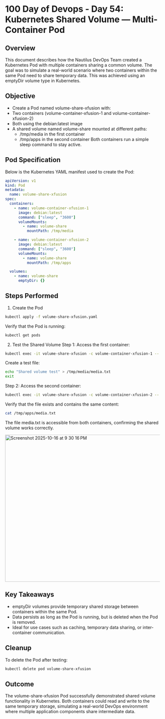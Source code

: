 # 100 Day of Devops - Day 54: Kubernetes Shared Volume — Multi-Container Pod
## Overview
This document describes how the Nautilus DevOps Team created a Kubernetes Pod with multiple containers sharing a common volume.
The goal was to simulate a real-world scenario where two containers within the same Pod need to share temporary data. This was achieved using an emptyDir volume type in Kubernetes.

## Objective
 - Create a Pod named volume-share-xfusion with:
 - Two containers (volume-container-xfusion-1 and volume-container-xfusion-2)
 - Both using the debian:latest image
 - A shared volume named volume-share mounted at different paths:
     - /tmp/media in the first container
     - /tmp/apps in the second container
Both containers run a simple sleep command to stay active.

## Pod Specification
Below is the Kubernetes YAML manifest used to create the Pod:
```yaml
apiVersion: v1
kind: Pod
metadata:
  name: volume-share-xfusion
spec:
  containers:
    - name: volume-container-xfusion-1
      image: debian:latest
      command: ["sleep", "3600"]
      volumeMounts:
        - name: volume-share
          mountPath: /tmp/media

    - name: volume-container-xfusion-2
      image: debian:latest
      command: ["sleep", "3600"]
      volumeMounts:
        - name: volume-share
          mountPath: /tmp/apps

  volumes:
    - name: volume-share
      emptyDir: {}
```
## Steps Performed
1. Create the Pod
```bash
kubectl apply -f volume-share-xfusion.yaml
```
Verify that the Pod is running:
```bash
kubectl get pods
```

2. Test the Shared Volume
Step 1: Access the first container:
```bash
kubectl exec -it volume-share-xfusion -c volume-container-xfusion-1 -- bash
```
Create a test file:
```bash
echo "Shared volume test" > /tmp/media/media.txt
exit
```

Step 2: Access the second container:
```bash
kubectl exec -it volume-share-xfusion -c volume-container-xfusion-2 -- bash
```
Verify that the file exists and contains the same content:
```bash
cat /tmp/apps/media.txt
```
The file media.txt is accessible from both containers, confirming the shared volume works correctly.

<img width="1674" height="479" alt="Screenshot 2025-10-16 at 9 30 16 PM" src="https://github.com/user-attachments/assets/4827eab6-892c-4d4c-9c85-4b6bcaeb9749" />

## Key Takeaways
- emptyDir volumes provide temporary shared storage between containers within the same Pod.
- Data persists as long as the Pod is running, but is deleted when the Pod is removed.
- Ideal for use cases such as caching, temporary data sharing, or inter-container communication.

## Cleanup
To delete the Pod after testing:
```bash
kubectl delete pod volume-share-xfusion
```

## Outcome
The volume-share-xfusion Pod successfully demonstrated shared volume functionality in Kubernetes.
Both containers could read and write to the same temporary storage, 
simulating a real-world DevOps environment where multiple application components share intermediate data.
